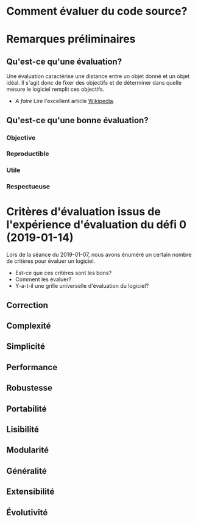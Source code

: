 Comment évaluer du code source?
===============================

# Remarques préliminaires

## Qu'est-ce qu'une évaluation?

Une évaluation caractérise une distance entre un objet donné et un
objet idéal. Il s'agit donc de fixer des objectifs et de déterminer
dans quelle mesure le logiciel remplit ces objectifs.

- *A faire* Lire l'excellent article [Wikipedia](https://en.wikipedia.org/wiki/Evaluation).

## Qu'est-ce qu'une bonne évaluation?

### Objective

### Reproductible

### Utile

### Respectueuse

# Critères d'évaluation issus de l'expérience d'évaluation du défi 0 (2019-01-14)

Lors de la séance du 2019-01-07, nous avons énuméré un certain nombre
de critères pour évaluer un logiciel.

- Est-ce que ces critères sont les bons?
- Comment les évaluer?
- Y-a-t-il une grille universelle d'évaluation du logiciel?

## Correction

## Complexité

## Simplicité

## Performance

## Robustesse

## Portabilité

## Lisibilité

## Modularité

## Généralité

## Extensibilité

## Évolutivité

